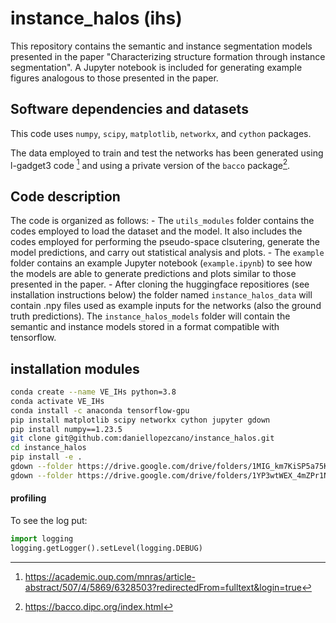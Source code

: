 # instance_halos (ihs)
This repository contains the semantic and instance segmentation models presented in the paper "Characterizing structure formation through instance segmentation". A Jupyter notebook is included for generating example figures analogous to those presented in the paper.

## Software dependencies and datasets
This code uses `numpy`, `scipy`, `matplotlib`, `networkx`, and `cython` packages.

The data employed to train and test the networks has been generated using l-gadget3 code [^1] and using a private version of the `bacco` package[^2].

[^1]: <https://academic.oup.com/mnras/article-abstract/507/4/5869/6328503?redirectedFrom=fulltext&login=true>
[^2]: <https://bacco.dipc.org/index.html>

## Code description
The code is organized as follows:
    - The `utils_modules` folder contains the codes employed to load the dataset and the model. It also includes the codes employed for performing the pseudo-space clsutering, generate the model predictions, and carry out statistical analysis and plots.
    - The `example` folder contains an example Jupyter notebook (`example.ipynb`) to see how the models are able to generate predictions and plots similar to those presented in the paper.
    - After cloning the huggingface repositiores (see installation instructions below) the folder named `instance_halos_data` will contain .npy files used as example inputs for the networks (also the ground truth predictions). The `instance_halos_models` folder will contain the semantic and instance models stored in a format compatible with tensorflow.

## installation modules
```bash
conda create --name VE_IHs python=3.8
conda activate VE_IHs
conda install -c anaconda tensorflow-gpu
pip install matplotlib scipy networkx cython jupyter gdown
pip install numpy==1.23.5
git clone git@github.com:daniellopezcano/instance_halos.git
cd instance_halos
pip install -e .
gdown --folder https://drive.google.com/drive/folders/1MIG_km7KiSP5a75KtRaIeu6U5DcHuIyN?usp=drive_link
gdown --folder https://drive.google.com/drive/folders/1YP3wtWEX_4mZPr1N2erRW8OfHU7nmkfW?usp=share_link
```

#### profiling
To see the log put:
```python
import logging
logging.getLogger().setLevel(logging.DEBUG)
```
